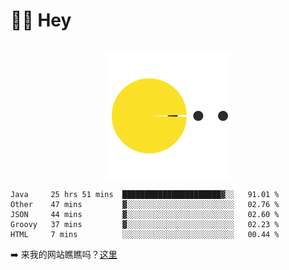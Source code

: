 
# 👋🏻 Hey
<div align="center">
	<br>
	<img src="https://raw.githubusercontent.com/Aniket965/Aniket965/master/pacman.svg?sanitize=true" width="200" height="200">
	<br>
</div>

<!--START_SECTION:waka-->
```text
Java     25 hrs 51 mins  ██████████████████████▓░░   91.01 % 
Other    47 mins         ▓░░░░░░░░░░░░░░░░░░░░░░░░   02.76 % 
JSON     44 mins         ▓░░░░░░░░░░░░░░░░░░░░░░░░   02.60 % 
Groovy   37 mins         ▓░░░░░░░░░░░░░░░░░░░░░░░░   02.23 % 
HTML     7 mins          ░░░░░░░░░░░░░░░░░░░░░░░░░   00.44 % 
```
<!--END_SECTION:waka-->

 ➡️  来我的网站瞧瞧吗？[这里](https://www.shaolongfei.com)
